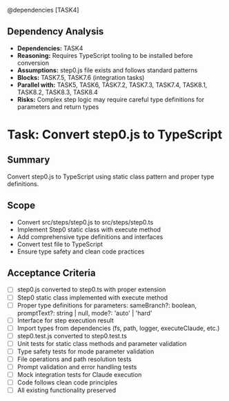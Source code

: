 @dependencies [TASK4]

<!-- DEPENDENCY REASONING -->
## Dependency Analysis
- **Dependencies:** TASK4
- **Reasoning:** Requires TypeScript tooling to be installed before conversion
- **Assumptions:** step0.js file exists and follows standard patterns
- **Blocks:** TASK7.5, TASK7.6 (integration tasks)
- **Parallel with:** TASK5, TASK6, TASK7.2, TASK7.3, TASK7.4, TASK8.1, TASK8.2, TASK8.3, TASK8.4
- **Risks:** Complex step logic may require careful type definitions for parameters and return types

# Task: Convert step0.js to TypeScript

## Summary
Convert step0.js to TypeScript using static class pattern and proper type definitions.

## Scope
- Convert src/steps/step0.js to src/steps/step0.ts
- Implement Step0 static class with execute method
- Add comprehensive type definitions and interfaces
- Convert test file to TypeScript
- Ensure type safety and clean code practices

## Acceptance Criteria
- [ ] step0.js converted to step0.ts with proper extension
- [ ] Step0 static class implemented with execute method
- [ ] Proper type definitions for parameters: sameBranch?: boolean, promptText?: string | null, mode?: 'auto' | 'hard'
- [ ] Interface for step execution result
- [ ] Import types from dependencies (fs, path, logger, executeClaude, etc.)
- [ ] step0.test.js converted to step0.test.ts
- [ ] Unit tests for static class methods and parameter validation
- [ ] Type safety tests for mode parameter validation
- [ ] File operations and path resolution tests
- [ ] Prompt validation and error handling tests
- [ ] Mock integration tests for Claude execution
- [ ] Code follows clean code principles
- [ ] All existing functionality preserved